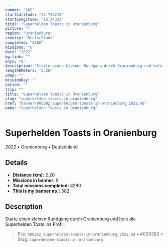 ```yaml
---
nummer: "382"
startLatitude: "52.748215"
startLongitude: "13.24332"
titel: "Superhelden Toasts in Oranienburg"
picture: ""
region: "Oranienburg"
country: "Deutschland"
completed: "8280"
missions: "6"
date: "2022"
bg-link: ""
onyx: "0"
description: "Starte einen kleinen Rundgang durch Oranienburg und hole die Superhelden Toats ins Profil."
lengthKMeters: "2,20"
umap: ""
missionDay: ""
notice: ""
trip: ""
title: "Superhelden Toasts in Oranienburg"
slug: "superhelden-toasts-in-oranienburg"
href: "banner/000382_superhelden-toasts-in-oranienburg_2022.md"
name: "Superhelden Toasts in Oranienburg"
---
```

# Superhelden Toasts in Oranienburg

*2022* • Oranienburg • Deutschland





## Details
- **Distance (km):** 2.20
- **Missions in banner:** 6
- **Total missions completed:** 8280
- **This is my banner no.:** 382



## Description
Starte einen kleinen Rundgang durch Oranienburg und hole die Superhelden Toats ins Profil.




> File: `000382_superhelden-toasts-in-oranienburg_2022.md`
> • #000382
> • Slug: `superhelden-toasts-in-oranienburg`
